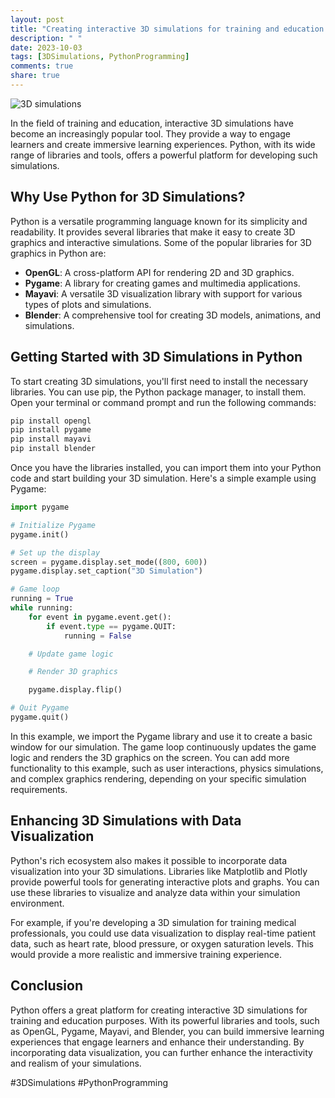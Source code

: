 ```yaml
---
layout: post
title: "Creating interactive 3D simulations for training and education with Python"
description: " "
date: 2023-10-03
tags: [3DSimulations, PythonProgramming]
comments: true
share: true
---
```


![3D simulations](https://example.com/3d-simulations.png)

In the field of training and education, interactive 3D simulations have become an increasingly popular tool. They provide a way to engage learners and create immersive learning experiences. Python, with its wide range of libraries and tools, offers a powerful platform for developing such simulations.

## Why Use Python for 3D Simulations?

Python is a versatile programming language known for its simplicity and readability. It provides several libraries that make it easy to create 3D graphics and interactive simulations. Some of the popular libraries for 3D graphics in Python are:

- **OpenGL**: A cross-platform API for rendering 2D and 3D graphics.
- **Pygame**: A library for creating games and multimedia applications.
- **Mayavi**: A versatile 3D visualization library with support for various types of plots and simulations.
- **Blender**: A comprehensive tool for creating 3D models, animations, and simulations.

## Getting Started with 3D Simulations in Python

To start creating 3D simulations, you'll first need to install the necessary libraries. You can use pip, the Python package manager, to install them. Open your terminal or command prompt and run the following commands:

```python
pip install opengl
pip install pygame
pip install mayavi
pip install blender
```

Once you have the libraries installed, you can import them into your Python code and start building your 3D simulation. Here's a simple example using Pygame:

```python
import pygame

# Initialize Pygame
pygame.init()

# Set up the display
screen = pygame.display.set_mode((800, 600))
pygame.display.set_caption("3D Simulation")

# Game loop
running = True
while running:
    for event in pygame.event.get():
        if event.type == pygame.QUIT:
            running = False

    # Update game logic

    # Render 3D graphics

    pygame.display.flip()

# Quit Pygame
pygame.quit()
```

In this example, we import the Pygame library and use it to create a basic window for our simulation. The game loop continuously updates the game logic and renders the 3D graphics on the screen. You can add more functionality to this example, such as user interactions, physics simulations, and complex graphics rendering, depending on your specific simulation requirements.

## Enhancing 3D Simulations with Data Visualization

Python's rich ecosystem also makes it possible to incorporate data visualization into your 3D simulations. Libraries like Matplotlib and Plotly provide powerful tools for generating interactive plots and graphs. You can use these libraries to visualize and analyze data within your simulation environment.

For example, if you're developing a 3D simulation for training medical professionals, you could use data visualization to display real-time patient data, such as heart rate, blood pressure, or oxygen saturation levels. This would provide a more realistic and immersive training experience.

## Conclusion

Python offers a great platform for creating interactive 3D simulations for training and education purposes. With its powerful libraries and tools, such as OpenGL, Pygame, Mayavi, and Blender, you can build immersive learning experiences that engage learners and enhance their understanding. By incorporating data visualization, you can further enhance the interactivity and realism of your simulations.

#3DSimulations #PythonProgramming